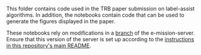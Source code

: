 This folder contains code used in the TRB paper submission on label-assist 
algorithms. In addition, the notebooks contain code that can be used to 
generate the figures displayed in the paper. 

These notebooks rely on modifications in a [branch](https://github.com/hlu109/e-mission-server/tree/eval-private-data-compatibility) of the e-mission-server. Ensure that this version of the server is set up according to the [instructions in this repository's main README](../README.md). 